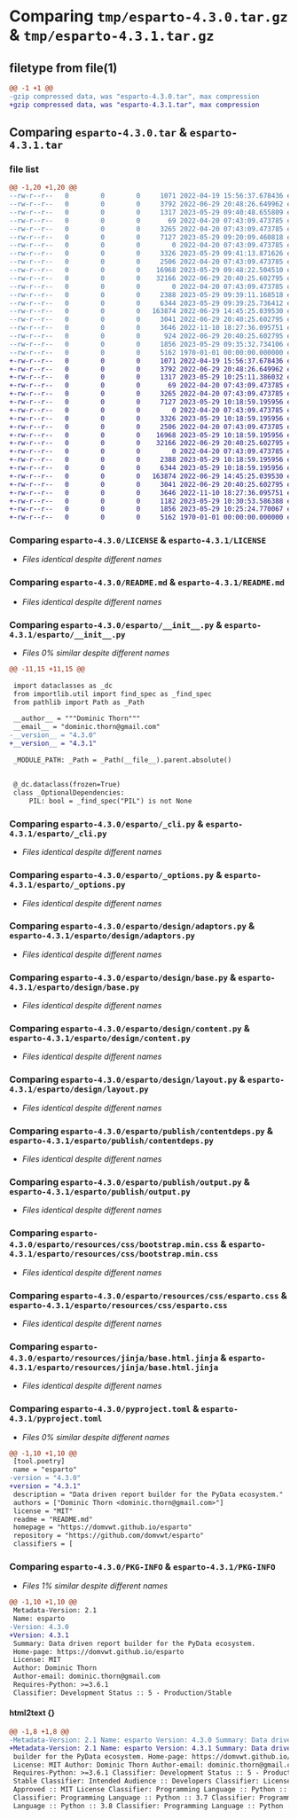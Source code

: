 # Comparing `tmp/esparto-4.3.0.tar.gz` & `tmp/esparto-4.3.1.tar.gz`

## filetype from file(1)

```diff
@@ -1 +1 @@
-gzip compressed data, was "esparto-4.3.0.tar", max compression
+gzip compressed data, was "esparto-4.3.1.tar", max compression
```

## Comparing `esparto-4.3.0.tar` & `esparto-4.3.1.tar`

### file list

```diff
@@ -1,20 +1,20 @@
--rw-r--r--   0        0        0     1071 2022-04-19 15:56:37.678436 esparto-4.3.0/LICENSE
--rw-r--r--   0        0        0     3792 2022-06-29 20:48:26.649962 esparto-4.3.0/README.md
--rw-r--r--   0        0        0     1317 2023-05-29 09:40:48.655809 esparto-4.3.0/esparto/__init__.py
--rw-r--r--   0        0        0       69 2022-04-20 07:43:09.473785 esparto-4.3.0/esparto/__main__.py
--rw-r--r--   0        0        0     3265 2022-04-20 07:43:09.473785 esparto-4.3.0/esparto/_cli.py
--rw-r--r--   0        0        0     7127 2023-05-29 09:20:09.460818 esparto-4.3.0/esparto/_options.py
--rw-r--r--   0        0        0        0 2022-04-20 07:43:09.473785 esparto-4.3.0/esparto/design/__init__.py
--rw-r--r--   0        0        0     3326 2023-05-29 09:41:13.871626 esparto-4.3.0/esparto/design/adaptors.py
--rw-r--r--   0        0        0     2506 2022-04-20 07:43:09.473785 esparto-4.3.0/esparto/design/base.py
--rw-r--r--   0        0        0    16968 2023-05-29 09:48:22.504510 esparto-4.3.0/esparto/design/content.py
--rw-r--r--   0        0        0    32166 2022-06-29 20:40:25.602795 esparto-4.3.0/esparto/design/layout.py
--rw-r--r--   0        0        0        0 2022-04-20 07:43:09.473785 esparto-4.3.0/esparto/publish/__init__.py
--rw-r--r--   0        0        0     2388 2023-05-29 09:39:11.168518 esparto-4.3.0/esparto/publish/contentdeps.py
--rw-r--r--   0        0        0     6344 2023-05-29 09:39:25.736412 esparto-4.3.0/esparto/publish/output.py
--rw-r--r--   0        0        0   163874 2022-06-29 14:45:25.039530 esparto-4.3.0/esparto/resources/css/bootstrap.min.css
--rw-r--r--   0        0        0     3041 2022-06-29 20:40:25.602795 esparto-4.3.0/esparto/resources/css/esparto.css
--rw-r--r--   0        0        0     3646 2022-11-10 18:27:36.095751 esparto-4.3.0/esparto/resources/jinja/base.html.jinja
--rw-r--r--   0        0        0      924 2022-06-29 20:40:25.602795 esparto-4.3.0/esparto/resources/js/esparto.js
--rw-r--r--   0        0        0     1856 2023-05-29 09:35:32.734106 esparto-4.3.0/pyproject.toml
--rw-r--r--   0        0        0     5162 1970-01-01 00:00:00.000000 esparto-4.3.0/PKG-INFO
+-rw-r--r--   0        0        0     1071 2022-04-19 15:56:37.678436 esparto-4.3.1/LICENSE
+-rw-r--r--   0        0        0     3792 2022-06-29 20:48:26.649962 esparto-4.3.1/README.md
+-rw-r--r--   0        0        0     1317 2023-05-29 10:25:11.386032 esparto-4.3.1/esparto/__init__.py
+-rw-r--r--   0        0        0       69 2022-04-20 07:43:09.473785 esparto-4.3.1/esparto/__main__.py
+-rw-r--r--   0        0        0     3265 2022-04-20 07:43:09.473785 esparto-4.3.1/esparto/_cli.py
+-rw-r--r--   0        0        0     7127 2023-05-29 10:18:59.195956 esparto-4.3.1/esparto/_options.py
+-rw-r--r--   0        0        0        0 2022-04-20 07:43:09.473785 esparto-4.3.1/esparto/design/__init__.py
+-rw-r--r--   0        0        0     3326 2023-05-29 10:18:59.195956 esparto-4.3.1/esparto/design/adaptors.py
+-rw-r--r--   0        0        0     2506 2022-04-20 07:43:09.473785 esparto-4.3.1/esparto/design/base.py
+-rw-r--r--   0        0        0    16968 2023-05-29 10:18:59.195956 esparto-4.3.1/esparto/design/content.py
+-rw-r--r--   0        0        0    32166 2022-06-29 20:40:25.602795 esparto-4.3.1/esparto/design/layout.py
+-rw-r--r--   0        0        0        0 2022-04-20 07:43:09.473785 esparto-4.3.1/esparto/publish/__init__.py
+-rw-r--r--   0        0        0     2388 2023-05-29 10:18:59.195956 esparto-4.3.1/esparto/publish/contentdeps.py
+-rw-r--r--   0        0        0     6344 2023-05-29 10:18:59.195956 esparto-4.3.1/esparto/publish/output.py
+-rw-r--r--   0        0        0   163874 2022-06-29 14:45:25.039530 esparto-4.3.1/esparto/resources/css/bootstrap.min.css
+-rw-r--r--   0        0        0     3041 2022-06-29 20:40:25.602795 esparto-4.3.1/esparto/resources/css/esparto.css
+-rw-r--r--   0        0        0     3646 2022-11-10 18:27:36.095751 esparto-4.3.1/esparto/resources/jinja/base.html.jinja
+-rw-r--r--   0        0        0     1182 2023-05-29 10:30:53.586388 esparto-4.3.1/esparto/resources/js/esparto.js
+-rw-r--r--   0        0        0     1856 2023-05-29 10:25:24.770067 esparto-4.3.1/pyproject.toml
+-rw-r--r--   0        0        0     5162 1970-01-01 00:00:00.000000 esparto-4.3.1/PKG-INFO
```

### Comparing `esparto-4.3.0/LICENSE` & `esparto-4.3.1/LICENSE`

 * *Files identical despite different names*

### Comparing `esparto-4.3.0/README.md` & `esparto-4.3.1/README.md`

 * *Files identical despite different names*

### Comparing `esparto-4.3.0/esparto/__init__.py` & `esparto-4.3.1/esparto/__init__.py`

 * *Files 0% similar despite different names*

```diff
@@ -11,15 +11,15 @@
 
 import dataclasses as _dc
 from importlib.util import find_spec as _find_spec
 from pathlib import Path as _Path
 
 __author__ = """Dominic Thorn"""
 __email__ = "dominic.thorn@gmail.com"
-__version__ = "4.3.0"
+__version__ = "4.3.1"
 
 _MODULE_PATH: _Path = _Path(__file__).parent.absolute()
 
 
 @_dc.dataclass(frozen=True)
 class _OptionalDependencies:
     PIL: bool = _find_spec("PIL") is not None
```

### Comparing `esparto-4.3.0/esparto/_cli.py` & `esparto-4.3.1/esparto/_cli.py`

 * *Files identical despite different names*

### Comparing `esparto-4.3.0/esparto/_options.py` & `esparto-4.3.1/esparto/_options.py`

 * *Files identical despite different names*

### Comparing `esparto-4.3.0/esparto/design/adaptors.py` & `esparto-4.3.1/esparto/design/adaptors.py`

 * *Files identical despite different names*

### Comparing `esparto-4.3.0/esparto/design/base.py` & `esparto-4.3.1/esparto/design/base.py`

 * *Files identical despite different names*

### Comparing `esparto-4.3.0/esparto/design/content.py` & `esparto-4.3.1/esparto/design/content.py`

 * *Files identical despite different names*

### Comparing `esparto-4.3.0/esparto/design/layout.py` & `esparto-4.3.1/esparto/design/layout.py`

 * *Files identical despite different names*

### Comparing `esparto-4.3.0/esparto/publish/contentdeps.py` & `esparto-4.3.1/esparto/publish/contentdeps.py`

 * *Files identical despite different names*

### Comparing `esparto-4.3.0/esparto/publish/output.py` & `esparto-4.3.1/esparto/publish/output.py`

 * *Files identical despite different names*

### Comparing `esparto-4.3.0/esparto/resources/css/bootstrap.min.css` & `esparto-4.3.1/esparto/resources/css/bootstrap.min.css`

 * *Files identical despite different names*

### Comparing `esparto-4.3.0/esparto/resources/css/esparto.css` & `esparto-4.3.1/esparto/resources/css/esparto.css`

 * *Files identical despite different names*

### Comparing `esparto-4.3.0/esparto/resources/jinja/base.html.jinja` & `esparto-4.3.1/esparto/resources/jinja/base.html.jinja`

 * *Files identical despite different names*

### Comparing `esparto-4.3.0/pyproject.toml` & `esparto-4.3.1/pyproject.toml`

 * *Files 0% similar despite different names*

```diff
@@ -1,10 +1,10 @@
 [tool.poetry]
 name = "esparto"
-version = "4.3.0"
+version = "4.3.1"
 description = "Data driven report builder for the PyData ecosystem."
 authors = ["Dominic Thorn <dominic.thorn@gmail.com>"]
 license = "MIT"
 readme = "README.md"
 homepage = "https://domvwt.github.io/esparto"
 repository = "https://github.com/domvwt/esparto"
 classifiers = [
```

### Comparing `esparto-4.3.0/PKG-INFO` & `esparto-4.3.1/PKG-INFO`

 * *Files 1% similar despite different names*

```diff
@@ -1,10 +1,10 @@
 Metadata-Version: 2.1
 Name: esparto
-Version: 4.3.0
+Version: 4.3.1
 Summary: Data driven report builder for the PyData ecosystem.
 Home-page: https://domvwt.github.io/esparto
 License: MIT
 Author: Dominic Thorn
 Author-email: dominic.thorn@gmail.com
 Requires-Python: >=3.6.1
 Classifier: Development Status :: 5 - Production/Stable
```

#### html2text {}

```diff
@@ -1,8 +1,8 @@
-Metadata-Version: 2.1 Name: esparto Version: 4.3.0 Summary: Data driven report
+Metadata-Version: 2.1 Name: esparto Version: 4.3.1 Summary: Data driven report
 builder for the PyData ecosystem. Home-page: https://domvwt.github.io/esparto
 License: MIT Author: Dominic Thorn Author-email: dominic.thorn@gmail.com
 Requires-Python: >=3.6.1 Classifier: Development Status :: 5 - Production/
 Stable Classifier: Intended Audience :: Developers Classifier: License :: OSI
 Approved :: MIT License Classifier: Programming Language :: Python :: 3
 Classifier: Programming Language :: Python :: 3.7 Classifier: Programming
 Language :: Python :: 3.8 Classifier: Programming Language :: Python :: 3.9
```

